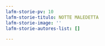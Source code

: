 ```yaml
---
lafm-storie-pv: 10
lafm-storie-titulo: NOTTE MALEDETTA
lafm-storie-image: ''
lafm-storie-autores-list: []

---
```

